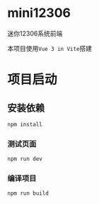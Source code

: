 # mini12306

迷你12306系统前端

本项目使用`Vue 3 in Vite`搭建

# 项目启动

## 安装依赖

```sh
npm install
```

### 测试页面

```sh
npm run dev
```

### 编译项目

```sh
npm run build
```
